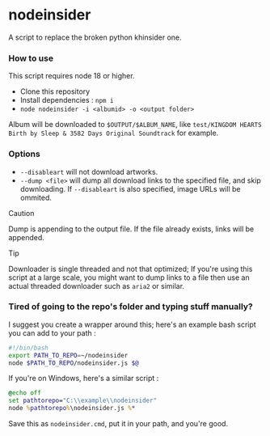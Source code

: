 # nodeinsider
A script to replace the broken python khinsider one.

### How to use
This script requires node 18 or higher.

- Clone this repository
- Install dependencies : `npm i`
- `node nodeinsider -i <albumid> -o <output folder>`

Album will be downloaded to `$OUTPUT/$ALBUM_NAME`, like `test/KINGDOM HEARTS Birth by Sleep & 3582 Days Original Soundtrack` for example.

### Options

- `--disableart` will not download artworks.
- `--dump <file>` will dump all download links to the specified file, and skip downloading. If `--disableart` is also specified, image URLs will be ommited.

> [!CAUTION]
> Dump is appending to the output file. If the file already exists, links will be appended.

> [!TIP]
> Downloader is single threaded and not that optimized; If you're using this script at a large scale, you might want to dump links to a file then use an actual threaded downloader such as `aria2` or similar.

### Tired of going to the repo's folder and typing stuff manually?

I suggest you create a wrapper around this; here's an example bash script you can add to your path :

```bash
#!/bin/bash
export PATH_TO_REPO=~/nodeinsider
node $PATH_TO_REPO/nodeinsider.js $@
```

If you're on Windows, here's a similar script :

```cmd
@echo off
set pathtorepo="C:\\example\\nodeinsider"
node %pathtorepo%\nodeinsider.js %*
```

Save this as `nodeinsider.cmd`, put it in your path, and you're good.